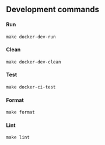 ## Development commands

#### Run

`make docker-dev-run`

#### Clean 

`make docker-dev-clean`

#### Test

`make docker-ci-test`

#### Format 

`make format`

#### Lint 

`make lint`
